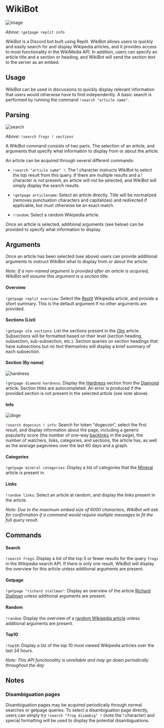 
# WikiBot

![image](https://raw.githubusercontent.com/gmbows/WikiBot/master/r2.PNG)

*Above: `!getpage replit info`*

WikiBot is a Discord bot built using Replit. WikiBot allows users to quickly and easily search for and display Wikipedia articles, and it provides access to most functionality in the WikiMedia API. In addition, users can
specify an article title and a section or heading, and WikiBot will send the section text to the server as an embed.

## Usage
WikiBot can be used in discussions to quickly display relevant information that users would otherwise have to find independently.
A basic search is performed by running the command `!search "article name"`.

## Parsing

![search](https://raw.githubusercontent.com/gmbows/WikiBot/master/search.PNG)

*Above: `!search frogs ! sections`*

A WikiBot command consists of two parts.  The selection of an article, and arguments that specify what information to display from or about the article.

An article can be acquired through several different commands:

* `!search "article name" !`: The ! character instructs WikiBot to select the top result from this query. If there are multiple results and a ! character is not present, an article will not be selected, and WikiBot will simply display the search results.

* `!getpage articlename`: Select an article directly.  Title will be normalized (removes punctuation characters and capitalizes) and redirected if applicable, but must otherwise be an exact match.

* `!random`: Select a random Wikipedia article.

Once an article is selected, additional arguments (see below) can be provided to specify what information to display.

## Arguments
Once an article has been selected (see above) users can provide additional arguments to instruct WikiBot what to display from or about the article:

*Note: If a non-named argument is provided after an article is acquried, WikiBot will assume this argument is a section title.*

#### Overview
`!getpage replit overview`: Select the [Replit](https://en.wikipedia.org/wiki/Replit) Wikipedia article, and provide a short summary.  This is the default argument if no other arguments are provided.

#### Sections (List)
`!getpage olm sections`: List the sections present in the [Olm](https://en.wikipedia.org/wiki/Olm) article.  Subsections will be formatted based on their level (section heading, subsection, sub-subsection, etc.). Section queries on section headings that have subsections but no text themselves will display a brief summary of each subsection.

#### Section (By name)

![hardness](https://raw.githubusercontent.com/gmbows/WikiBot/master/hardness.PNG)

`!getpage diamond hardness`: Display the [Hardness](https://en.wikipedia.org/wiki/Diamond#Hardness) section from the [Diamond](https://en.wikipedia.org/wiki/Diamond) article. Section titles are autocompleted. An error is produced if the provided section is not present in the selected article (see note above).

#### Info

![doge](https://raw.githubusercontent.com/gmbows/WikiBot/master/doge.PNG)

`!search dogecoin ! info`: Search for token "dogecoin", select the first result, and display information about the page, including a generic popularity score (the number of one-way [backlinks](https://en.wikipedia.org/wiki/Backlink) in the page), the number of watchers, links, categories, and sections, the article has, as well as the average pageviews over the last 60 days and a graph.

#### Categories
`!getpage mineral categories`: Display a list of categories that the [Mineral](https://en.wikipedia.org/wiki/Mineral) article is present in.

#### Links
`!random links`: Select an article at random, and display the links present in the article.

*Note: Due to the maximum embed size of 6000 characters, WikiBot will ask for confirmation if a command would require multiple messages to fit the full query result.* 

## Commands

#### Search
`!search frogs`: Display a list of the top 5 or fewer results for the query `frogs` in the Wikipedia search API.  If there is only one result, WikiBot will display the overview for this article unless additional arguments are present.

#### Getpage
`!getpage "richard stallman"`: Display an overview of the article [Richard Stallman](https://en.wikipedia.org/wiki/Richard_Stallman) unless additional arguments are present.

#### Random
`!random`: Display the overview of a [random Wikipedia article](https://en.wikipedia.org/wiki/Special:Random) unless additional arguments are present.

#### Top10
`!top10`: Display a list of the top 10 most viewed Wikipedia articles over the last 24 hours.

*Note: This API functionality is unreliable and may go down periodically throughout the day*

## Notes
### Disambiguation pages
Disambiguation pages may be acquired periodically through normal searches or getpage queries. To select a disambiguation page directly, users can simply try `!search "frog disambig" !` (note the ! character) and special formatting will be used to display the potential disambiguations.
